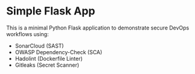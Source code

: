 # Simple Flask App

This is a minimal Python Flask application to demonstrate secure DevOps workflows using:
- SonarCloud (SAST)
- OWASP Dependency-Check (SCA)
- Hadolint (Dockerfile Linter)
- Gitleaks (Secret Scanner)
